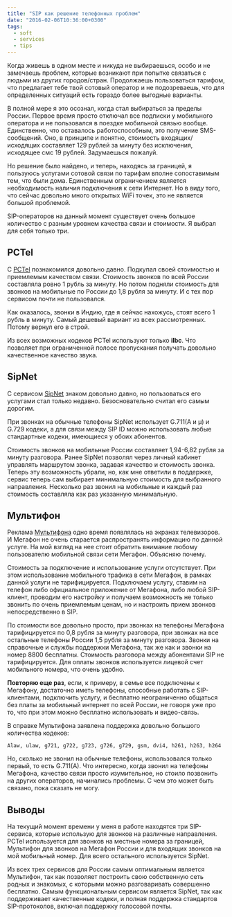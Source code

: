 ```yaml
---
title: "SIP как решение телефонных проблем"
date: "2016-02-06T10:36:00+0300"
tags:
  - soft
  - services
  - tips
---
```

Когда живешь в одном месте и никуда не выбираешься, особо и не замечаешь проблем, которые возникают при попытке связаться с людьми из других городов/стран. Продолжаешь пользоваться тарифом, что предлагает тебе твой сотовый оператор и не подозреваешь, что для определенных ситуаций есть гораздо более выгодные варианты.

В полной мере я это осознал, когда стал выбираться за пределы России. Первое время просто отключал все подписки у мобильного оператора и не пользовался в поездке мобильной связью вообще. Единственно, что оставалось работоспособным, это получение SMS-сообщений. Оно, в принципе и понятно, стоимость входящих/исходящих составляет 129 рублей за минуту без исключения, исходящее смс 19 рублей. Задумаешься пожалуй.

Но решение было найдено, и теперь, находясь за границей, я пользуюсь услугами сотовой связи по тарифам вполне сопоставимым тем, что были дома. Единственным ограничением является необходимость наличия подключения к сети Интернет.  Но в виду того, что сейчас довольно много открытых WiFi точек, это не является большой проблемой.

SIP-операторов на данный момент существует очень большое количество с разным уровнем качества связи и стоимости. Я выбрал для себя только три.

## PCTel

С [PCTel](http://www.pctel.ru "PCTel") познакомился довольно давно. Подкупал своей стоимостью и приемлемым качеством связи. Стоимость звонков по всей России составляла ровно 1 рубль за минуту. Но потом подняли стоимость для звонков на мобильные по России до 1,8 рубля за минуту. И с тех пор сервисом почти не пользовался.

Как оказалось, звонки в Индию, где я сейчас нахожусь, стоят всего 1 рубль в минуту. Самый дешевый вариант из всех рассмотренных. Потому вернул его в строй.

Из всех возможных кодеков PCTel используют только **ilbc**. Что позволяет при ограниченной полосе пропускания получать довольно качественное качество звука.

## SipNet

С сервисом [SipNet](https://www.sipnet.ru "SipNet") знаком довольно давно, но пользоваться его услугами стал только недавно. Безосновательно считал его самым дорогим.

При звонках на обычные телефоны SipNet использует G.711(A и µ) и G.729 кодеки, а для связи между SIP ID можно использовать любые стандартные кодеки, имеющиеся у обоих абонентов.

Стоимость звонков на мобильные России составляет 1,94-6,82 рубля за минуту разговора. Ранее SipNet позволял через личный кабинет управлять маршрутом звонка, задавая качество и стоимость звонка. Теперь эту возможность убрали, но, как мне ответили в поддержке, сервис теперь сам выбирает минимальную стоимость для выбранного направления. Несколько раз звонил на  мобильные и каждый раз стоимость составляла как раз указанную минимальную.

## Мультифон

Реклама [Мультифона](http://multifon.ru "Мультифон") одно время появлялась на экранах телевизоров. И Мегафон не очень старается распространять информацию по данной услуге. На мой взгляд на нее стоит обратить внимание любому пользователю мобильной связи сети Мегафон. Объясняю почему.

Стоимость за подключение и использование услуги отсутствует. При этом использование мобильного трафика в сети Мегафон, в рамках данной услуги не тарифицируется. Подключаем услугу, ставим на телефон либо официальное приложение от Мегафона, либо любой SIP-клиент, проводим его настройку и получаем возможность не только звонить по очень приемлемым ценам, но и настроить прием звонков непосредственно в SIP.

По стоимости все довольно просто, при звонках на телефоны Мегафона тарифицируется по 0,8 рубля за минуту разговора, при звонках на все остальные телефоны России 1,5 рубля за минуту разговора. Звонки на справочные и службы поддержки Мегафона, так же как и звонки на номер 8800 бесплатны. Стоимость разговора между абонентами SIP не тарифицируется. Для оплаты звонков используется лицевой счет мобильного номера, что очень удобно.

**Повторяю еще раз**, если, к примеру, в семье все подключены к Мегафону, достаточно иметь телефоны, способные работать с SIP-клиентами, подключить услугу, и бесплатно неограниченно общаться без платы за мобильный интернет по всей России, не говоря уже про то, что при этом можно бесплатно использовать и видео-связь.

В справке Мультифона заявлена поддержка довольно большого количества кодеков:

    Alaw, ulaw, g721, g722, g723, g726, g729, gsm, dvi4, h261, h263, h264

Но, сколько не звонил на обычные телефоны, использовался только первый, то есть G.711(A). Что интересно, когда звонил на телефоны Мегафона, качество связи просто изумительное, но стоило позвонить на других операторов, начинались проблемы. С чем это может быть связано, пока сказать не могу.

## Выводы

На текущий момент времени у меня в работе находятся три SIP-сервиса, которые использую для звонков на различные направления. PCTel используется для звонков на местные номера за границей, Мультифон для звонков на Мегафон России и для входящих звонков на мой мобильный номер. Для всего остального используется SipNet.

Из всех трех сервисов для России самым оптимальным является Мультифон, так как позволяет построить свою собственную сеть родных и знакомых, с которыми можно разговаривать совершенно бесплатно. Самым функциональным сервисом является SipNet, так как поддерживает качественные кодеки, и полная поддержка стандартов SIP-протоколов, включая поддержку голосовой почты.
